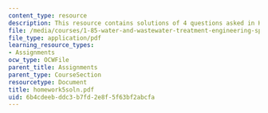 ```yaml
---
content_type: resource
description: This resource contains solutions of 4 questions asked in Homework 5.
file: /media/courses/1-85-water-and-wastewater-treatment-engineering-spring-2006/6b4cdeebddc3b7fd2e8f5f63bf2abcfa_homework5soln.pdf
file_type: application/pdf
learning_resource_types:
- Assignments
ocw_type: OCWFile
parent_title: Assignments
parent_type: CourseSection
resourcetype: Document
title: homework5soln.pdf
uid: 6b4cdeeb-ddc3-b7fd-2e8f-5f63bf2abcfa
---
```

